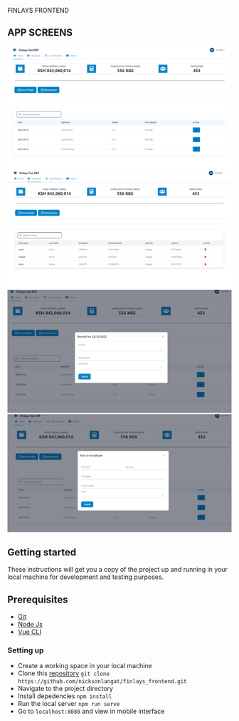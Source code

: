 FINLAYS FRONTEND

## APP SCREENS
![1](screenshots/1.PNG)
![1](screenshots/2.PNG)
![1](screenshots/3.PNG)
![1](screenshots/4.PNG)
## Getting started
These instructions will get you a copy of the project up and running in your local machine for development and testing purposes.

## Prerequisites
- [Git](https://git-scm.com/download/)
- [Node Js](https://nodejs.org/en/download/)
- [Vue CLI](https://cli.vuejs.org/guide/installation.html)

### Setting up 
- Create a working space in your local machine
- Clone this [repository](https://github.com/nicksonlangat/finlays_frontend.git) `git clone https://github.com/nicksonlangat/finlays_frontend.git`
- Navigate to the project directory
- Install depedencies `npm install`
- Run the local server `npm run serve`
- Go to `localhost:8080` and view in mobile interface